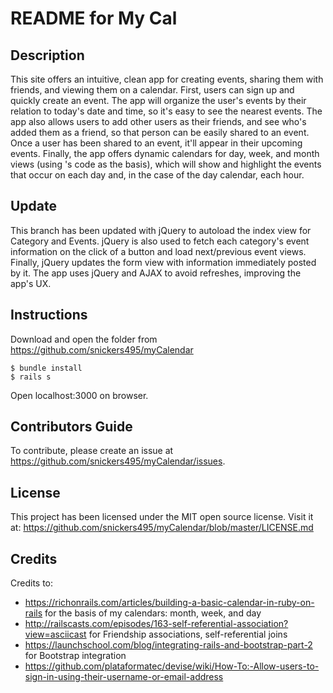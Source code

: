 # README for My Cal

## Description
This site offers an intuitive, clean app for creating events, sharing them with friends, and viewing them on a calendar. First, users can sign up and quickly create an event. The app will organize the user's events by their relation to today's date and time, so it's easy to see the nearest events. The app also allows users to add other users as their friends, and see who's added them as a friend, so that person can be easily shared to an event. Once a user has been shared to an event, it'll appear in their upcoming events. Finally, the app offers dynamic calendars for day, week, and month views (using 's code as the basis), which will show and highlight the events that occur on each day and, in the case of the day calendar, each hour.

## Update

This branch has been updated with jQuery to autoload the index view for Category and Events. jQuery is also used to fetch each category's event information on the click of a button and load next/previous event views. Finally, jQuery updates the form view with information immediately posted by it. The app uses jQuery and AJAX to avoid refreshes, improving the app's UX. 

## Instructions

Download and open the folder from https://github.com/snickers495/myCalendar
```
$ bundle install
$ rails s
```
Open localhost:3000 on browser.

## Contributors Guide

To contribute, please create an issue at https://github.com/snickers495/myCalendar/issues.

## License

This project has been licensed under the MIT open source license. Visit it at: https://github.com/snickers495/myCalendar/blob/master/LICENSE.md

## Credits

Credits to:
  * https://richonrails.com/articles/building-a-basic-calendar-in-ruby-on-rails for the basis of my calendars: month, week, and day
  * http://railscasts.com/episodes/163-self-referential-association?view=asciicast for Friendship associations, self-referential joins
  * https://launchschool.com/blog/integrating-rails-and-bootstrap-part-2 for Bootstrap integration
  * https://github.com/plataformatec/devise/wiki/How-To:-Allow-users-to-sign-in-using-their-username-or-email-address
